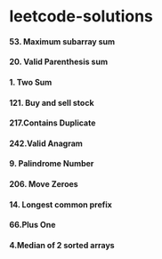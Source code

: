# leetcode-solutions

#### 53. Maximum subarray sum
#### 20. Valid Parenthesis sum
#### 1. Two Sum
#### 121. Buy and sell stock
#### 217.Contains Duplicate
#### 242.Valid Anagram
#### 9. Palindrome Number
#### 206. Move Zeroes
#### 14. Longest common prefix
#### 66.Plus One
#### 4.Median of 2 sorted arrays
